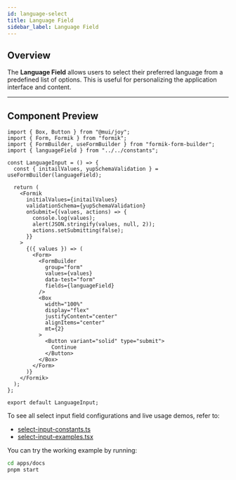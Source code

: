 ```yaml
---
id: language-select
title: Language Field
sidebar_label: Language Field
---
```


## Overview
The **Language Field** allows users to select their preferred language from a predefined list of options. This is useful for personalizing the application interface and content.

---
## Component Preview
```tsx
import { Box, Button } from "@mui/joy";
import { Form, Formik } from "formik";
import { FormBuilder, useFormBuilder } from "formik-form-builder";
import { languageField } from "../../constants";

const LanguageInput = () => {
  const { initailValues, yupSchemaValidation } = useFormBuilder(languageField);

  return (
    <Formik
      initialValues={initailValues}
      validationSchema={yupSchemaValidation}
      onSubmit={(values, actions) => {
        console.log(values);
        alert(JSON.stringify(values, null, 2));
        actions.setSubmitting(false);
      }}
    >
      {({ values }) => (
        <Form>
          <FormBuilder
            group="form"
            values={values}
            data-test="form"
            fields={languageField}
          />
          <Box
            width="100%"
            display="flex"
            justifyContent="center"
            alignItems="center"
            mt={2}
          >
            <Button variant="solid" type="submit">
              Continue
            </Button>
          </Box>
        </Form>
      )}
    </Formik>
  );
};

export default LanguageInput;

```

To see all select input field configurations and live usage demos, refer to:

- [select-input-constants.ts](./select-input-constants)
- [select-input-examples.tsx](./select-input-examples)



You can try the working example by running:

```bash
cd apps/docs
pnpm start
